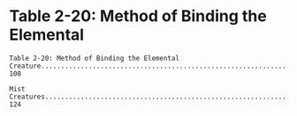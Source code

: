 # Table 2-20: Method of Binding the Elemental

```
Table 2-20: Method of Binding the Elemental
Creature................................................................ 108

Mist Creatures............................................................... 124
```
